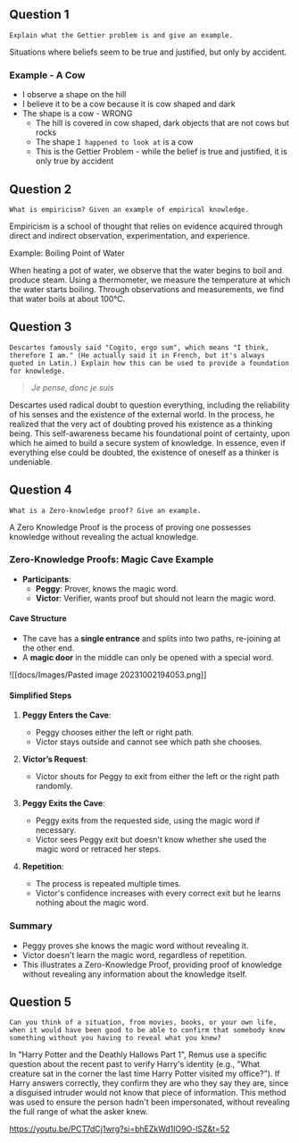 ## Question 1

```
Explain what the Gettier problem is and give an example.
```

Situations where beliefs seem to be true and justified, but only by accident.
### Example - A Cow

- I observe a shape on the hill
- I believe it to be a cow because it is cow shaped and dark
- The shape is a cow - WRONG
	- The hill is covered in cow shaped, dark objects that are not cows but rocks
	- The shape `I happened to look at` is a cow
	- This is the Gettier Problem - while the belief is true and justified, it is only true by accident

## Question 2

```
What is empiricism? Given an example of empirical knowledge.
```

Empiricism is a school of thought that relies on evidence acquired through direct and indirect observation, experimentation, and experience.

Example: Boiling Point of Water

When heating a pot of water, we observe that the water begins to boil and produce steam. Using a thermometer, we measure the temperature at which the water starts boiling. Through observations and measurements, we find that water boils at about 100°C.

## Question 3 

```
Descartes famously said "Cogito, ergo sum", which means "I think, therefore I am." (He actually said it in French, but it's always quoted in Latin.) Explain how this can be used to provide a foundation for knowledge.
```

> *Je pense, donc je suis*

Descartes used radical doubt to question everything, including the reliability of his senses and the existence of the external world. In the process, he realized that the very act of doubting proved his existence as a thinking being. This self-awareness became his foundational point of certainty, upon which he aimed to build a secure system of knowledge. In essence, even if everything else could be doubted, the existence of oneself as a thinker is undeniable.

## Question 4 

```
What is a Zero-knowledge proof? Give an example.
```

A Zero Knowledge Proof is the process of proving one possesses knowledge without revealing the actual knowledge.

### Zero-Knowledge Proofs: Magic Cave Example

- **Participants**:
  - **Peggy**: Prover, knows the magic word.
  - **Victor**: Verifier, wants proof but should not learn the magic word.
#### Cave Structure
- The cave has a **single entrance** and splits into two paths, re-joining at the other end.
- A **magic door** in the middle can only be opened with a special word.

![[docs/Images/Pasted image 20231002194053.png]]
#### Simplified Steps
1. **Peggy Enters the Cave**:
   - Peggy chooses either the left or right path.
   - Victor stays outside and cannot see which path she chooses.

2. **Victor’s Request**:
   - Victor shouts for Peggy to exit from either the left or the right path randomly.

3. **Peggy Exits the Cave**:
   - Peggy exits from the requested side, using the magic word if necessary.
   - Victor sees Peggy exit but doesn't know whether she used the magic word or retraced her steps.

4. **Repetition**:
   - The process is repeated multiple times.
   - Victor's confidence increases with every correct exit but he learns nothing about the magic word.

### Summary
- Peggy proves she knows the magic word without revealing it.
- Victor doesn't learn the magic word, regardless of repetition.
- This illustrates a Zero-Knowledge Proof, providing proof of knowledge without revealing any information about the knowledge itself.
## Question 5

```
Can you think of a situation, from movies, books, or your own life, when it would have been good to be able to confirm that somebody knew something without you having to reveal what you knew?
```

In "Harry Potter and the Deathly Hallows Part 1", Remus use a specific question about the recent past to verify Harry's identity (e.g., "What creature sat in the corner the last time Harry Potter visited my office?"). If Harry answers correctly, they confirm they are who they say they are, since a disguised intruder would not know that piece of information. This method was used to ensure the person hadn't been impersonated, without revealing the full range of what the asker knew.

https://youtu.be/PCT7dCj1wrg?si=bhEZkWd1lO9O-lSZ&t=52